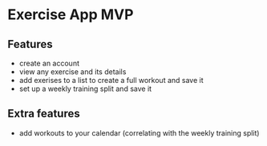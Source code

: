 # Exercise App MVP
## Features
- create an account
- view any exercise and its details
- add exerises to a list to create a full workout and save it
- set up a weekly training split and save it

## Extra features
- add workouts to your calendar (correlating with the weekly training split)

